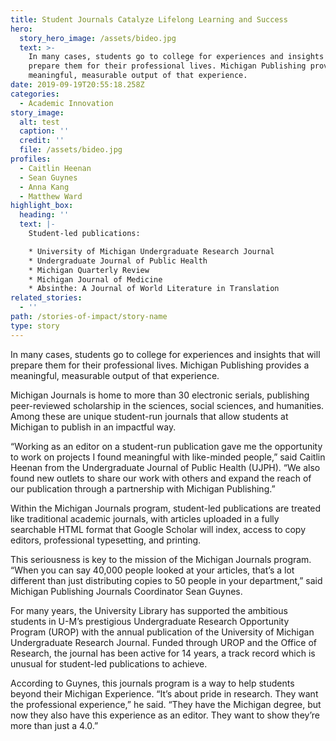 ```yaml
---
title: Student Journals Catalyze Lifelong Learning and Success
hero:
  story_hero_image: /assets/bideo.jpg
  text: >-
    In many cases, students go to college for experiences and insights that will
    prepare them for their professional lives. Michigan Publishing provides a
    meaningful, measurable output of that experience.
date: 2019-09-19T20:55:18.258Z
categories:
  - Academic Innovation
story_image:
  alt: test
  caption: ''
  credit: ''
  file: /assets/bideo.jpg
profiles:
  - Caitlin Heenan
  - Sean Guynes
  - Anna Kang
  - Matthew Ward
highlight_box:
  heading: ''
  text: |-
    Student-led publications:

    * University of Michigan Undergraduate Research Journal
    * Undergraduate Journal of Public Health
    * Michigan Quarterly Review
    * Michigan Journal of Medicine
    * Absinthe: A Journal of World Literature in Translation
related_stories:
  - ''
path: /stories-of-impact/story-name
type: story
---
```

In many cases, students go to college for experiences and insights that will prepare them for their professional lives. Michigan Publishing provides a meaningful, measurable output of that experience.

Michigan Journals is home to more than 30 electronic serials, publishing peer-reviewed scholarship in the sciences, social sciences, and humanities. Among these are unique student-run journals that allow students at Michigan to publish in an impactful way.  

“Working as an editor on a student-run publication gave me the opportunity to work on projects I found meaningful with like-minded people,” said Caitlin Heenan from the Undergraduate Journal of Public Health (UJPH). “We also found new outlets to share our work with others and expand the reach of our publication through a partnership with Michigan Publishing.”

Within the Michigan Journals program, student-led publications are treated like traditional academic journals, with articles uploaded in a fully searchable HTML format that Google Scholar will index, access to copy editors, professional typesetting, and printing.

This seriousness is key to the mission of the Michigan Journals program. “When you can say 40,000 people looked at your articles, that’s a lot different than just distributing copies to 50 people in your department,” said Michigan Publishing Journals Coordinator Sean Guynes.

 For many years, the University Library has supported the ambitious students in U-M’s prestigious Undergraduate Research Opportunity Program (UROP) with the annual publication of the University of Michigan Undergraduate Research Journal. Funded through UROP and the Office of Research, the journal has been active for 14 years, a track record which is unusual for student-led publications to achieve. 

According to Guynes, this journals program is a way to help students beyond their Michigan Experience. “It’s about pride in research. They want the professional experience,” he said.  “They have the Michigan degree, but now they also have this experience as an editor. They want to show they’re more than just a 4.0.”
